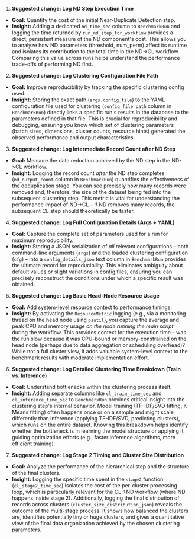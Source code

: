 
1. **Suggested change: Log ND Step Execution Time**

*   **Goal:** Quantify the cost of the initial Near-Duplicate Detection step.
*   **Insight:** Adding a dedicated `nd_time_sec` column to `BenchmarkRun` and logging the time returned by `run_nd_step_for_workflow` provides a direct, persistent measure of the ND component's cost. This allows you to analyze how ND parameters (threshold, num_perm) affect its runtime and isolates its contribution to the total time in the ND->CL workflow. Comparing this value across runs helps understand the performance trade-offs of performing ND first.

2. **Suggested change: Log Clustering Configuration File Path**

*   **Goal:** Improve reproducibility by tracking the specific clustering config used.
*   **Insight:** Storing the exact path (`args.config_file`) to the YAML configuration file used for clustering (`config_file_path` column in `BenchmarkRun`) directly links a specific run's results in the database to the parameters defined in that file. This is crucial for reproducibility and debugging, ensuring you know which set of clustering parameters (batch sizes, dimensions, cluster counts, resource hints) generated the observed performance and output characteristics.

3. **Suggested change: Log Intermediate Record Count after ND Step**

*   **Goal:** Measure the data reduction achieved by the ND step in the ND->CL workflow.
*   **Insight:** Logging the record count *after* the ND step completes (`nd_output_count` column in `BenchmarkRun`) quantifies the effectiveness of the deduplication stage. You can see precisely how many records were removed and, therefore, the size of the dataset being fed into the subsequent clustering step. This metric is vital for understanding the performance impact of ND->CL – if ND removes many records, the subsequent CL step should theoretically be faster.

4. **Suggested change: Log Full Configuration Details (Args + YAML)**

*   **Goal:** Capture the complete set of parameters used for a run for maximum reproducibility.
*   **Insight:** Storing a JSON serialization of *all* relevant configurations – both command-line arguments (`args`) and the loaded clustering configuration (`cfg`) – into a `config_details_json` text column in `BenchmarkRun` provides the ultimate record for reproducibility. This eliminates ambiguity about default values or slight variations in config files, ensuring you can precisely reconstruct the conditions under which a specific result was obtained.

5. **Suggested change: Log Basic Head-Node Resource Usage**

*   **Goal:** Add system-level resource context to performance timings.
*   **Insight:** By activating the `ResourceMetric` logging (e.g., via a monitoring thread on the head node using `psutil`), you capture the average and peak CPU and memory usage *on the node running the main script* during the workflow. This provides context for the execution time – was the run slow because it was CPU-bound or memory-constrained on the head node (perhaps due to data aggregation or scheduling overhead)? While not a full cluster view, it adds valuable system-level context to the benchmark results with moderate implementation effort.

6. **Suggested change: Log Detailed Clustering Time Breakdown (Train vs. Inference)**

*   **Goal:** Understand bottlenecks within the clustering process itself.
*   **Insight:** Adding separate columns like `cl_train_time_sec` and `cl_inference_time_sec` to `BenchmarkRun` provides critical insight into the clustering step's internal behavior. Model training (TF-IDF/SVD fitting, K-Means fitting) often happens once or on a sample and might scale differently than inference (applying TF-IDF/SVD, predicting clusters), which runs on the entire dataset. Knowing this breakdown helps identify whether the bottleneck is in learning the model structure or applying it, guiding optimization efforts (e.g., faster inference algorithms, more efficient training).

7. **Suggested change: Log Stage 2 Timing and Cluster Size Distribution**

*   **Goal:** Analyze the performance of the hierarchical step and the structure of the final clusters.
*   **Insight:** Logging the specific time spent in the `stage2` function (`cl_stage2_time_sec`) isolates the cost of the per-cluster processing loop, which is particularly relevant for the CL->ND workflow (where ND happens inside stage 2). Additionally, logging the final distribution of records across clusters (`cluster_size_distribution_json`) reveals the outcome of the multi-stage process. It shows how balanced the clusters are, identifies potentially tiny or huge clusters, and gives a quantitative view of the final data organization achieved by the chosen clustering parameters.